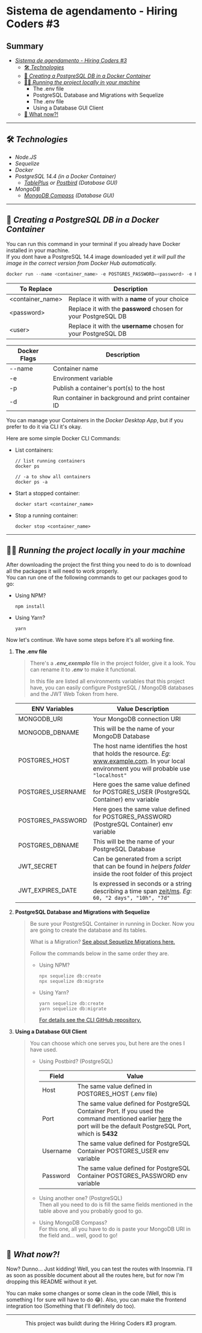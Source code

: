 # Sistema de agendamento - Hiring Coders #3

## Summary
- [*Sistema de agendamento - Hiring Coders #3*](#sistema-de-agendamento---hiring-coders-3)
    - [🛠️ *Technologies*](#🛠️-technologies)
    - [🐘 *Creating a PostgreSQL DB in a Docker Container*](#🐘-creating-a-postgresql-db-in-a-docker-container)
    - [🧑‍💻 *Running the project locally in your machine*](#🧑‍💻-running-the-project-locally-in-your-machine)
        - The .env file
        - PostgreSQL Database and Migrations with Sequelize
        - The .env file
        - Using a Database GUI Client
    - [🤔 What now?!](#🤔-what-now)
---
  
## 🛠️ ***Technologies***
  
- *Node.JS*
- *Sequelize*
- *Docker*
- *PostgreSQL 14.4 (in a Docker Container)*
    - *[TablePlus](https://tableplus.com) or [Postbird](https://www.electronjs.org/apps/postbird) (Database GUI)*
- *MongoDB*
    - *[MongoDB Compass](https://www.mongodb.com/try/download/compass) (Database GUI)*
---
  
## 🐘 ***Creating a PostgreSQL DB in a Docker Container***

You can run this command in your terminal if you already have Docker installed in your machine.  
If you dont have a PostgreSQL 14.4 image downloaded yet *it will pull the image in the correct version from Docker Hub automatically.*
  
<!-- TODO: Concertar o comando docker para baixar a imagem da versão 14.4 do PostgreSQL -->
```powershell
docker run --name <container_name> -e POSTGRES_PASSWORD=<password> -e POSTGRES_USER=<user> -p 5432:5432 -d postgres:14.4 
```
  
| To Replace        | Description                                                    |
|-------------------|----------------------------------------------------------------|
| \<container_name> | Replace it with with a **name** of your choice                 |
| \<password>       | Replace it with the **password** chosen for your PostgreSQL DB |
| \<user>           | Replace it with the **username** chosen for your PostgreSQL DB |

| Docker Flags      | Description                                                    |
|-------------------|----------------------------------------------------------------|
| --name            | Container name                                                 |
| -e                | Environment variable                                           |
| -p                | Publish a container's port(s) to the host                      |
| -d                | Run container in background and print container ID             |
  
You can manage your Containers in the *Docker Desktop App*, but if you prefer to do it via CLI it's okay.

Here are some simple Docker CLI Commands:

- List containers:
    ```
    // list running containers
    docker ps

    // -a to show all containers
    docker ps -a
    ```
- Start a stopped container:
    ```
    docker start <container_name>
    ```
- Stop a running container:
    ```
    docker stop <container_name>
    ```
---

## 🧑‍💻 ***Running the project locally in your machine***
After downloading the project the first thing you need to do is to download all the packages it will need to work properly.  
You can run one of the following commands to get our packages good to go:

- Using NPM?
    ```
    npm install 
    ```

- Using Yarn?  
    ```
    yarn 
    ```

Now let's continue. We have some steps before it's all working fine.

1. **The .env file**

    > There's a ***.env_exemplo*** file in the project folder, give it a look. You can rename it to ***.env*** to make it functional.  
    >
    > In this file are listed all environments variables that this project have, you can easily configure PostgreSQL / MongoDB databases and the JWT Web Token from here.
    
    | ENV Variables     | Value Description                                                                                                                                 |
    |-------------------|---------------------------------------------------------------------------------------------------------------------------------------------------|
    | MONGODB_URI       | Your MongoDB connection URI                                       |
    | MONGODB_DBNAME    | This will be the name of your MongoDB Database                                                                                                    |
    | POSTGRES_HOST     | The host name identifies the host that holds the resource. *Eg*: www.example.com. In your local environment you will probable use `"localhost"`   |
    | POSTGRES_USERNAME | Here goes the same value defined for POSTGRES_USER (PostgreSQL Container) env variable                                                            |
    | POSTGRES_PASSWORD | Here goes the same value defined for POSTGRES_PASSWORD (PostgreSQL Container) env variable                                                        |
    | POSTGRES_DBNAME   | This will be the name of your PostgreSQL Database                                                                                                 |
    | JWT_SECRET        | Can be generated from a script that can be found in *helpers folder* inside the root folder of this project                                       |
    | JWT_EXPIRES_DATE  | Is expressed in seconds or a string describing a time span [zeit/ms](https://github.com/vercel/ms). *Eg*: `60, "2 days", "10h", "7d"`             |
  
2. **PostgreSQL Database and Migrations with Sequelize**

    > Be sure your PostgreSQL Container in running in Docker. Now you are going to create the database and its tables.  
    >
    > What is a Migration? [See about Sequelize Migrations here.](https://sequelize.org/docs/v6/other-topics/migrations/)  
    >
    > Follow the commands below in the same order they are.  
    >
    > - Using NPM?
    >   ```
    >   npx sequelize db:create
    >   npx sequelize db:migrate
    >   ```
    >
    > - Using Yarn?
    >    ```
    >    yarn sequelize db:create
    >    yarn sequelize db:migrate
    >    ```
    >
    >   [For details see the CLI GitHub repository.](https://github.com/sequelize/cli)  

3. **Using a Database GUI Client**

    > You can choose which one serves you, but here are the ones I have used.
    >
    > - Using Postbird? (PostgreSQL)
    >    
    >    | Field     | Value                                                                                                                                                                                                                       |
    >    |-----------|-----------------------------------------------------------------------------------------------------------------------------------------------------------------------------------------------------------------------------|
    >    | Host      | The same value defined in POSTGRES_HOST (.env file)                                                                                                                                                                         |
    >    | Port      | The same value defined for PostgreSQL Container Port. If you used the command mentioned earlier [here](#🐘-creating-a-postgresql-db-in-a-docker-container) the port will be the default PostgreSQL Port, which is **5432**  |
    >    | Username  | The same value defined for PostgreSQL Container POSTGRES_USER env variable                                                                                                                                                  |
    >    | Password  | The same value defined for PostgreSQL Container POSTGRES_PASSWORD env variable                                                                                                                                              |
    >    
    > - Using another one? (PostgreSQL)  
    >   Then all you need to do is fill the same fields mentioned in the table above and you probably good to go.
    >
    > - Using MongoDB Compass?  
    >   For this one, all you have to do is paste your MongoDB URI in the field and... well, good to go!

## 🤔 ***What now?!***

Now? Dunno... Just kidding! Well, you can test the routes with Insomnia. I'll as soon as possible document about all the routes here, but for now I'm dropping this README without it yet. 

You can make some changes or some clean in the code (Well, this is something I for sure will have to do 😂). Also, you can make the frontend integration too (Something that I'll definitely do too).

---
<center>This project was buildt during the Hiring Coders #3 program.</center>